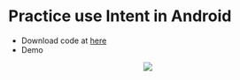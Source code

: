# Practice use Intent in Android

- Download code at [here](https://raw.githubusercontent.com/quockhanhtn/PracticeAndroidProgramming/master/Practice_W07_Intent/._Submit_Practice_W07_Intent/18110304_Intent_Code.zip)
- Demo
<p align="center">
<img src="./._Submit_Practice_W07_Intent/18110304_Intent_Demo.gif"/>
</p>
